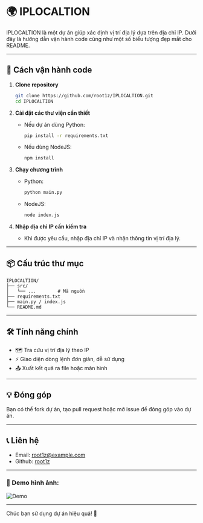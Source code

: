 # 🌍 IPLOCALTION

IPLOCALTION là một dự án giúp xác định vị trí địa lý dựa trên địa chỉ IP. Dưới đây là hướng dẫn vận hành code cũng như một số biểu tượng đẹp mắt cho README.

---

## 🚀 Cách vận hành code

1. **Clone repository**
   ```bash
   git clone https://github.com/root1z/IPLOCALTION.git
   cd IPLOCALTION
   ```

2. **Cài đặt các thư viện cần thiết**
   - Nếu dự án dùng Python:
     ```bash
     pip install -r requirements.txt
     ```
   - Nếu dùng NodeJS:
     ```bash
     npm install
     ```

3. **Chạy chương trình**
   - Python:
     ```bash
     python main.py
     ```
   - NodeJS:
     ```bash
     node index.js
     ```

4. **Nhập địa chỉ IP cần kiểm tra**
   - Khi được yêu cầu, nhập địa chỉ IP và nhận thông tin vị trí địa lý.

---

## 📦 Cấu trúc thư mục

```
IPLOCALTION/
├── src/
│   └── ...        # Mã nguồn
├── requirements.txt
├── main.py / index.js
└── README.md
```

---

## 🛠️ Tính năng chính

- 🗺️ Tra cứu vị trí địa lý theo IP
- ⚡ Giao diện dòng lệnh đơn giản, dễ sử dụng
- 📤 Xuất kết quả ra file hoặc màn hình

---

## 💡 Đóng góp

Bạn có thể fork dự án, tạo pull request hoặc mở issue để đóng góp vào dự án.

---

## 📞 Liên hệ

- Email: root1z@example.com
- Github: [root1z](https://github.com/root1z)

---

### 🎯 Demo hình ảnh:

![Demo](https://img.icons8.com/color/48/000000/map-marker.png)

---

Chúc bạn sử dụng dự án hiệu quả! 🚩
